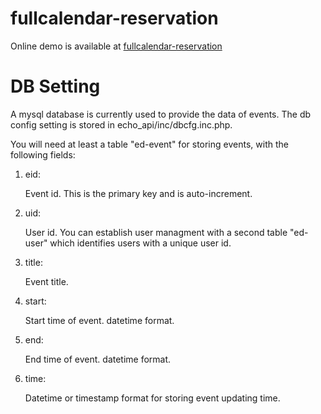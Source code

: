 # fullcalendar-reservation

Online demo is available at [fullcalendar-reservation](http://peihuishao.com/fullcalendar-reservation)

# DB Setting
A mysql database is currently used to provide the data of events. The db config setting is stored in echo_api/inc/dbcfg.inc.php. 

You will need at least a table "ed-event" for storing events, with the following fields:

1. eid: 
    
    Event id. This is the primary key and is auto-increment.
2. uid:

    User id.  You can establish user managment with a second table "ed-user" which identifies users with a unique user id. 
3. title:

    Event title.
4. start:

    Start time of event. datetime format. 
5. end:

    End time of event. datetime format. 
6. time:

    Datetime or timestamp format for storing event updating time. 




